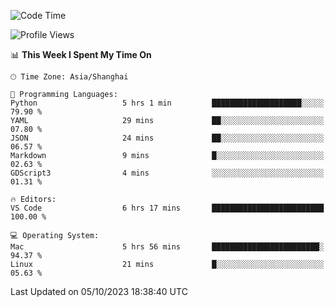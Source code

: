 <!--START_SECTION:waka-->
![Code Time](http://img.shields.io/badge/Code%20Time-196%20hrs-blue)

![Profile Views](http://img.shields.io/badge/Profile%20Views-1-blue)

📊 **This Week I Spent My Time On** 

```text
🕑︎ Time Zone: Asia/Shanghai

💬 Programming Languages: 
Python                   5 hrs 1 min         ████████████████████░░░░░   79.90 % 
YAML                     29 mins             ██░░░░░░░░░░░░░░░░░░░░░░░   07.80 % 
JSON                     24 mins             ██░░░░░░░░░░░░░░░░░░░░░░░   06.57 % 
Markdown                 9 mins              █░░░░░░░░░░░░░░░░░░░░░░░░   02.63 % 
GDScript3                4 mins              ░░░░░░░░░░░░░░░░░░░░░░░░░   01.31 % 

🔥 Editors: 
VS Code                  6 hrs 17 mins       █████████████████████████   100.00 % 

💻 Operating System: 
Mac                      5 hrs 56 mins       ████████████████████████░   94.37 % 
Linux                    21 mins             █░░░░░░░░░░░░░░░░░░░░░░░░   05.63 % 
```


 Last Updated on 05/10/2023 18:38:40 UTC
<!--END_SECTION:waka-->
